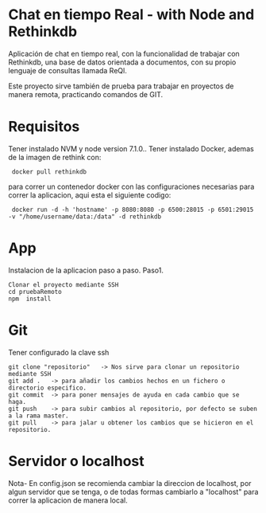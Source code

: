 # Chat en tiempo Real - with Node and Rethinkdb

Aplicación de chat en tiempo real, con la funcionalidad de trabajar con Rethinkdb, una base de datos
orientada a documentos, con su propio lenguaje de consultas llamada ReQl.


Este proyecto sirve también de prueba para trabajar en proyectos de manera remota, practicando comandos de GIT.


# Requisitos

Tener instalado NVM y node version 7.1.0..
Tener instalado Docker, ademas de la imagen de rethink con:

``` 
 docker pull rethinkdb 
```

para correr un contenedor docker con las configuraciones necesarias para correr la aplicacion, aqui esta el siguiente codigo:

```
 docker run -d -h 'hostname' -p 8080:8080 -p 6500:28015 -p 6501:29015 -v "/home/username/data:/data" -d rethinkdb
```

# App

Instalacion de la aplicacion paso a paso.
Paso1.

```
Clonar el proyecto mediante SSH
cd pruebaRemoto
npm  install
```

# Git

Tener configurado la clave ssh

```
git clone "repositorio"   -> Nos sirve para clonar un repositorio mediante SSH
git add .   -> para añadir los cambios hechos en un fichero o directorio especifico. 
git commit  -> para poner mensajes de ayuda en cada cambio que se haga.
git push    -> para subir cambios al repositorio, por defecto se suben a la rama master.
git pull    -> para jalar u obtener los cambios que se hicieron en el repositorio.
```

# Servidor o localhost
Nota- En config.json se recomienda cambiar la direccion de localhost, por algun servidor que se tenga,
o de todas formas cambiarlo a "localhost" para correr la aplicacion de manera local.
